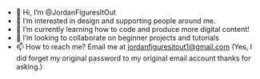 - 👋 Hi, I’m @JordanFiguresItOut
- 👀 I’m interested in design and supporting people around me.
- 🌱 I’m currently learning how to code and produce more digital content!
- 💞️ I’m looking to collaborate on beginner projects and tutorials
- 📫 How to reach me? Email me at jordanfiguresitout1@gmail.com (Yes, I did forget my original password to my original email account thanks for asking.)

<!---
JordanFiguresItOut/JordanFiguresItOut is a ✨ special ✨ repository because its `README.md` (this file) appears on your GitHub profile.
You can click the Preview link to take a look at your changes.
--->
